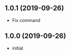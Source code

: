 1.0.1 (2019-09-26)
------------------

- Fix command


1.0.0 (2019-09-26)
------------------

- initial